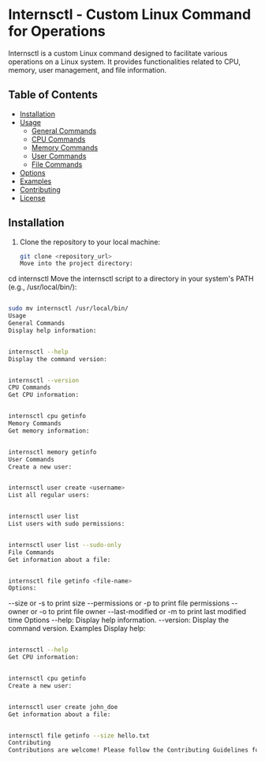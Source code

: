 # Internsctl - Custom Linux Command for Operations

Internsctl is a custom Linux command designed to facilitate various operations on a Linux system. It provides functionalities related to CPU, memory, user management, and file information.

## Table of Contents

- [Installation](#installation)
- [Usage](#usage)
  - [General Commands](#general-commands)
  - [CPU Commands](#cpu-commands)
  - [Memory Commands](#memory-commands)
  - [User Commands](#user-commands)
  - [File Commands](#file-commands)
- [Options](#options)
- [Examples](#examples)
- [Contributing](#contributing)
- [License](#license)

## Installation

1. Clone the repository to your local machine:

   ```bash
   git clone <repository_url>
   Move into the project directory:
   ```

cd internsctl
Move the internsctl script to a directory in your system's PATH (e.g., /usr/local/bin/):

```bash

sudo mv internsctl /usr/local/bin/
Usage
General Commands
Display help information:
```

```bash

internsctl --help
Display the command version:
```

```bash

internsctl --version
CPU Commands
Get CPU information:
```

```bash

internsctl cpu getinfo
Memory Commands
Get memory information:
```

```bash

internsctl memory getinfo
User Commands
Create a new user:
```

```bash

internsctl user create <username>
List all regular users:
```

```bash

internsctl user list
List users with sudo permissions:
```

```bash

internsctl user list --sudo-only
File Commands
Get information about a file:
```

```bash

internsctl file getinfo <file-name>
Options:
```

--size or -s to print size
--permissions or -p to print file permissions
--owner or -o to print file owner
--last-modified or -m to print last modified time
Options
--help: Display help information.
--version: Display the command version.
Examples
Display help:

```bash

internsctl --help
Get CPU information:
```

```bash

internsctl cpu getinfo
Create a new user:
```

```bash

internsctl user create john_doe
Get information about a file:
```

```bash

internsctl file getinfo --size hello.txt
Contributing
Contributions are welcome! Please follow the Contributing Guidelines for details.
```
